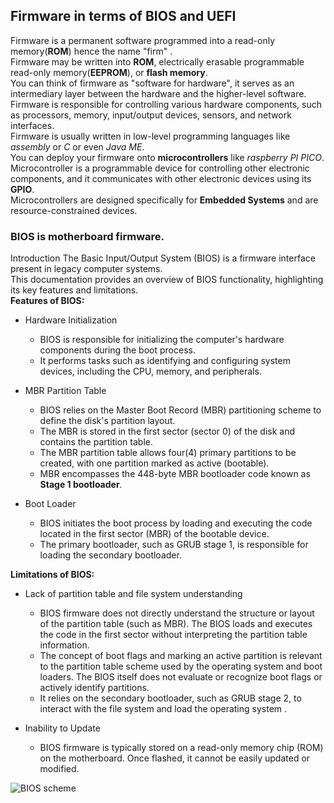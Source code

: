 ## Firmware in terms of BIOS and UEFI   
Firmware is a permanent software programmed into a read-only memory(**ROM**) hence the name "firm" .  
Firmware may be written into **ROM**, electrically erasable programmable read-only memory(**EEPROM**), or **flash memory**.   
You can think of firmware as "software for hardware", it serves as an intermediary layer between the hardware and the higher-level software.   
Firmware is responsible for controlling various hardware components, such as processors, memory, input/output devices, sensors, and network interfaces.  
Firmware is usually written in low-level programming languages like *assembly* or *C* or even *Java ME*.   
You can deploy your firmware onto **microcontrollers** like *raspberry PI PICO*.   
Microcontroller is a programmable device for controlling other electronic components, and it communicates with other electronic devices using its **GPIO**.   
Microcontrollers are designed specifically for **Embedded Systems** and are resource-constrained devices.     
### BIOS is motherboard firmware.
Introduction The Basic Input/Output System (BIOS) is a firmware interface present in legacy computer systems.   
This documentation provides an overview of BIOS functionality, highlighting its key features and limitations.   
**Features of BIOS:**
- Hardware Initialization
   - BIOS is responsible for initializing the computer's hardware components during the boot process.
   - It performs tasks such as identifying and configuring system devices, including the CPU, memory, and peripherals.

- MBR Partition Table
   - BIOS relies on the Master Boot Record (MBR) partitioning scheme to define the disk's partition layout.
   - The MBR is stored in the first sector (sector 0) of the disk and contains the partition table.
   - The MBR partition table allows four(4) primary partitions to be created, with one partition marked as active (bootable).
   - MBR encompasses the 448-byte MBR bootloader code known as **Stage 1 bootloader**.   

- Boot Loader
   - BIOS initiates the boot process by loading and executing the code located in the first sector (MBR) of the bootable device.   
   - The primary bootloader, such as GRUB stage 1, is responsible for loading the secondary bootloader.   

**Limitations of BIOS:**
- Lack of partition table and file system understanding
  - BIOS firmware does not directly understand the structure or layout of the partition table (such as MBR).
    The BIOS loads and executes the code in the first sector without interpreting the partition table information.
  - The concept of boot flags and marking an active partition is relevant to the partition table scheme used by the operating system and boot loaders.
    The BIOS itself does not evaluate or recognize boot flags or actively identify partitions.
  - It relies on the secondary bootloader, such as GRUB stage 2, to interact with the file system and load the operating system .

- Inability to Update
  - BIOS firmware is typically stored on a read-only memory chip (ROM) on the motherboard.
    Once flashed, it cannot be easily updated or modified.

![BIOS scheme](https://upload.wikimedia.org/wikipedia/commons/thumb/1/18/GNU_GRUB_on_MBR_partitioned_hard_disk_drives.svg/1536px-GNU_GRUB_on_MBR_partitioned_hard_disk_drives.svg.png "BIOS scheme")
